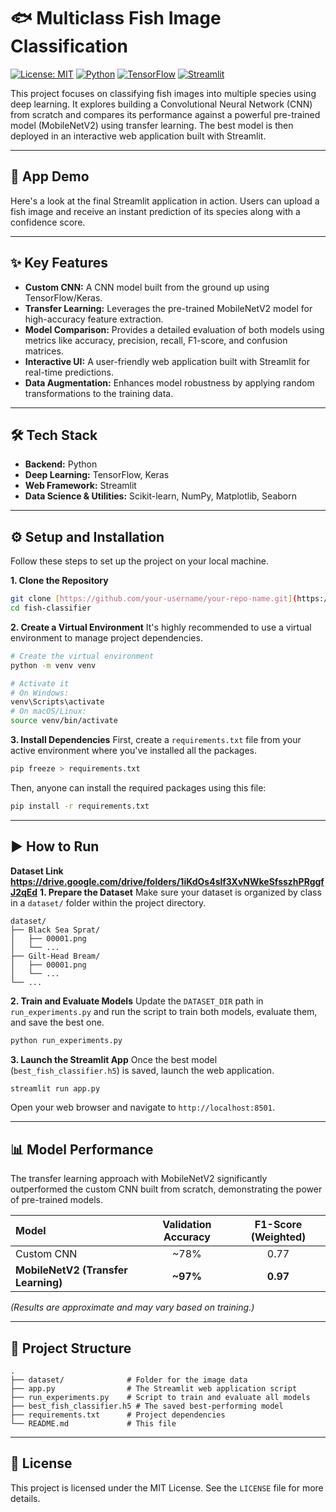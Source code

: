 # 🐟 Multiclass Fish Image Classification

[![License: MIT](https://img.shields.io/badge/License-MIT-yellow.svg)](https://opensource.org/licenses/MIT)
[![Python](https://img.shields.io/badge/Python-3.9%2B-blue.svg)](https://www.python.org/)
[![TensorFlow](https://img.shields.io/badge/TensorFlow-2.x-orange.svg)](https://www.tensorflow.org/)
[![Streamlit](https://img.shields.io/badge/Streamlit-1.x-red.svg)](https://streamlit.io/)

This project focuses on classifying fish images into multiple species using deep learning. It explores building a Convolutional Neural Network (CNN) from scratch and compares its performance against a powerful pre-trained model (MobileNetV2) using transfer learning. The best model is then deployed in an interactive web application built with Streamlit.

---

## 🚀 App Demo

Here's a look at the final Streamlit application in action. Users can upload a fish image and receive an instant prediction of its species along with a confidence score.



---

## ✨ Key Features

* **Custom CNN:** A CNN model built from the ground up using TensorFlow/Keras.
* **Transfer Learning:** Leverages the pre-trained MobileNetV2 model for high-accuracy feature extraction.
* **Model Comparison:** Provides a detailed evaluation of both models using metrics like accuracy, precision, recall, F1-score, and confusion matrices.
* **Interactive UI:** A user-friendly web application built with Streamlit for real-time predictions.
* **Data Augmentation:** Enhances model robustness by applying random transformations to the training data.

---

## 🛠️ Tech Stack

* **Backend:** Python
* **Deep Learning:** TensorFlow, Keras
* **Web Framework:** Streamlit
* **Data Science & Utilities:** Scikit-learn, NumPy, Matplotlib, Seaborn

---

## ⚙️ Setup and Installation

Follow these steps to set up the project on your local machine.

**1. Clone the Repository**
```bash
git clone [https://github.com/your-username/your-repo-name.git](https://github.com/your-username/fish-classifier.git)
cd fish-classifier
```

**2. Create a Virtual Environment**
It's highly recommended to use a virtual environment to manage project dependencies.
```bash
# Create the virtual environment
python -m venv venv

# Activate it
# On Windows:
venv\Scripts\activate
# On macOS/Linux:
source venv/bin/activate
```

**3. Install Dependencies**
First, create a `requirements.txt` file from your active environment where you've installed all the packages.
```bash
pip freeze > requirements.txt
```
Then, anyone can install the required packages using this file:
```bash
pip install -r requirements.txt
```

---

## ▶️ How to Run
**Dataset Link  https://drive.google.com/drive/folders/1iKdOs4slf3XvNWkeSfsszhPRggfJ2qEd**
**1. Prepare the Dataset**
Make sure your dataset is organized by class in a `dataset/` folder within the project directory.
```
dataset/
├── Black Sea Sprat/
│   ├── 00001.png
│   └── ...
├── Gilt-Head Bream/
│   ├── 00001.png
│   └── ...
└── ...
```

**2. Train and Evaluate Models**
Update the `DATASET_DIR` path in `run_experiments.py` and run the script to train both models, evaluate them, and save the best one.
```bash
python run_experiments.py
```

**3. Launch the Streamlit App**
Once the best model (`best_fish_classifier.h5`) is saved, launch the web application.
```bash
streamlit run app.py
```
Open your web browser and navigate to `http://localhost:8501`.

---

## 📊 Model Performance

The transfer learning approach with MobileNetV2 significantly outperformed the custom CNN built from scratch, demonstrating the power of pre-trained models.

| Model | Validation Accuracy | F1-Score (Weighted) |
| :--- | :---: | :---: |
| Custom CNN | ~78% | 0.77 |
| **MobileNetV2 (Transfer Learning)** | **~97%** | **0.97** |

*(Results are approximate and may vary based on training.)*

---

## 📂 Project Structure
```
.
├── dataset/              # Folder for the image data
├── app.py                # The Streamlit web application script
├── run_experiments.py    # Script to train and evaluate all models
├── best_fish_classifier.h5 # The saved best-performing model
├── requirements.txt      # Project dependencies
└── README.md             # This file
```

---

## 📄 License

This project is licensed under the MIT License. See the `LICENSE` file for more details.

